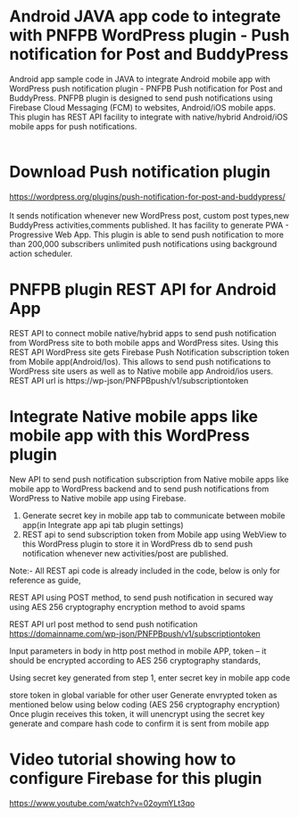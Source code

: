 #  Android JAVA app code to integrate with PNFPB WordPress plugin - Push notification for Post and BuddyPress<br/>
Android app sample code in JAVA to integrate Android mobile app with WordPress push notification plugin - PNFPB Push notification for Post and BuddyPress.
PNFPB plugin is designed to send push notifications using Firebase Cloud Messaging (FCM) to websites, Android/iOS mobile apps. This plugin has REST API facility to integrate with native/hybrid Android/iOS mobile apps for push notifications. <br/><br/>

# Download Push notification plugin<br/>
https://wordpress.org/plugins/push-notification-for-post-and-buddypress/<br/><br/>
It sends notification whenever new WordPress post, custom post types,new BuddyPress activities,comments published. It has facility to generate PWA - Progressive Web App. This plugin is able to send push notification to more than 200,000 subscribers unlimited push notifications using background action scheduler.

# PNFPB plugin REST API for Android App<br/>
REST API to connect mobile native/hybrid apps to send push notification from WordPress site to both mobile apps and WordPress sites.
Using this REST API WordPress site gets Firebase Push Notification subscription token from Mobile app(Android/Ios). 
This allows to send push notifications to WordPress site users as well as to Native mobile app Android/ios users.
REST API url is https:/<domain>/wp-json/PNFPBpush/v1/subscriptiontoken

# Integrate Native mobile apps like mobile app with this WordPress plugin<br />
New API to send push notification subscription from Native mobile apps like mobile app to WordPress backend and to send push notifications from WordPress to Native mobile app using Firebase.
1. Generate secret key in mobile app tab to communicate between mobile app(in Integrate app api tab plugin settings)
2. REST api to send subscription token from Mobile app using WebView to this WordPress plugin to store it in WordPress db to send push notification whenever new activities/post are published.

Note:- All REST api code is already included in the code, below is only for reference as guide,

REST API using POST method, to send push notification in secured way using AES 256 cryptography encryption method to avoid spams

REST API url post method to send push notification
https://domainname.com/wp-json/PNFPBpush/v1/subscriptiontoken

Input parameters in body in http post method in mobile APP,
token – it should be encrypted according to AES 256 cryptography standards,


Using secret key generated from step 1, enter secret key in mobile app code

store token in global variable for other user
Generate envrypted token as mentioned below using below coding (AES 256 cryptography encryption)
Once plugin receives this token, it will unencrypt using the secret key generate and compare hash code to confirm it is sent from mobile app

# Video tutorial showing how to configure Firebase for this plugin<br />
	
https://www.youtube.com/watch?v=02oymYLt3qo <br />
	
